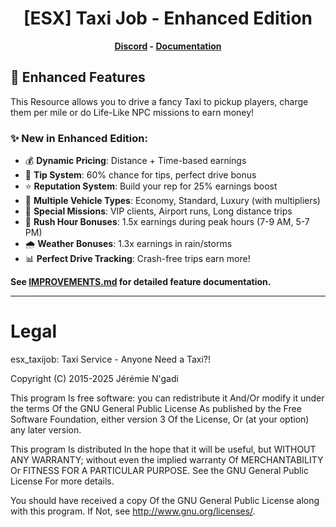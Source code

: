 <h1 align='center'>[ESX] Taxi Job - Enhanced Edition</a></h1><p align='center'><b><a href='https://discord.esx-framework.org/'>Discord</a> - <a href='https://documentation.esx-framework.org/legacy/installation'>Documentation</a></b></h5>

## 🎉 Enhanced Features

This Resource allows you to drive a fancy Taxi to pickup players, charge them per mile or do Life-Like NPC missions to earn money!

### ✨ New in Enhanced Edition:
- 💰 **Dynamic Pricing**: Distance + Time-based earnings
- 🎁 **Tip System**: 60% chance for tips, perfect drive bonus
- ⭐ **Reputation System**: Build your rep for 25% earnings boost
- 🚗 **Multiple Vehicle Types**: Economy, Standard, Luxury (with multipliers)
- 🎯 **Special Missions**: VIP clients, Airport runs, Long distance trips
- 🚦 **Rush Hour Bonuses**: 1.5x earnings during peak hours (7-9 AM, 5-7 PM)
- 🌧️ **Weather Bonuses**: 1.3x earnings in rain/storms
- 📊 **Perfect Drive Tracking**: Crash-free trips earn more!

**See [IMPROVEMENTS.md](IMPROVEMENTS.md) for detailed feature documentation.**

---

# Legal

esx_taxijob: Taxi Service - Anyone Need a Taxi?!

Copyright (C) 2015-2025 Jérémie N'gadi

This program Is free software: you can redistribute it And/Or modify it under the terms Of the GNU General Public License As published by the Free Software Foundation, either version 3 Of the License, Or (at your option) any later version.

This program Is distributed In the hope that it will be useful, but WITHOUT ANY WARRANTY; without even the implied warranty Of MERCHANTABILITY Or FITNESS FOR A PARTICULAR PURPOSE. See the GNU General Public License For more details.

You should have received a copy Of the GNU General Public License along with this program. If Not, see http://www.gnu.org/licenses/.
